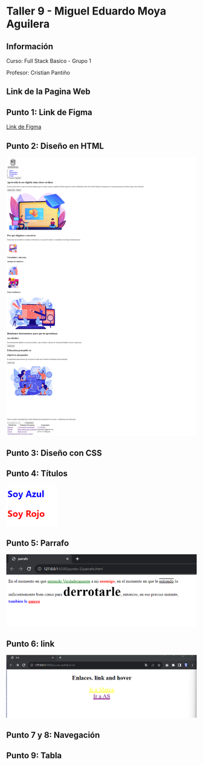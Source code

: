 <h1>Taller 9 - Miguel Eduardo Moya Aguilera</h1>

<h2>Información</h2>
<p>Curso: Full Stack Basico - Grupo 1</p>
<p>Profesor: Cristian Pantiño</p>

<h2>Link de la Pagina Web</h2>

<h2>Punto 1: Link de Figma</h2>

<a href="https://www.figma.com/file/o5sUgoPwSvU6b82MvF8grk/Miguel-Moya?type=design&node-id=0%3A1&mode=design&t=mfyNDf7j22sfhNwZ-1">Link de Figma</a>

<h2>Punto 2: Diseño en HTML</h2>
<img src="./public/images/imgProyect.png" alt=""punto 2>

<h2>Punto 3: Diseño con CSS</h2>

<h2>Punto 4: Títulos</h2>
<img src="./public/images/titles.png" alt="punto 4">

<h2>Punto 5: Parrafo</h2>
<img src="./public/images/parrafo.png" alt="punto 5">

<h2>Punto 6: link</h2>
<img src="public/images/link.png" alt="punto 6">

<h2>Punto 7 y 8: Navegación</h2>

<h2>Punto 9: Tabla</h2>